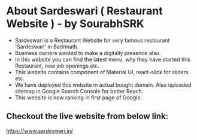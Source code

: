 # About Sardeswari ( Restaurant Website ) - by SourabhSRK
- Sardeswari is a Restaurant Website for very famous restaurant 'Sardeswari' in Badrinath.
- Business owners wanted to make a digitally presence also.
- In this website you can find the latest menu, why they have started this Restaurant, new job openings etc.
- This website contains component of Material UI, react-slick for sliders etc.
- We have deployed this website in actual bought domain. Also uploaded sitemap in Google Search Console for better Reach.
- This website is now ranking in first page of Google.

## Checkout the live website from below link:
https://www.sardeswari.in/

 
 
